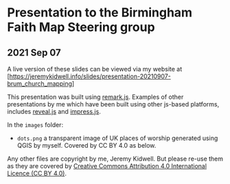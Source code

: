 # Presentation to the Birmingham Faith Map Steering group
## 2021 Sep 07

A live version of these slides can be viewed via my website at [https://jeremykidwell.info/slides/presentation-20210907-brum_church_mapping]

This presentation was built using [remark.js](https://github.com/gnab/remark). Examples of other presentations by me which have been built using other js-based platforms, includes [reveal.js](https://github.com/kidwellj/presentation-20170913-employability) and [impress.js](https://github.com/kidwellj/presentation-20170120-comm_anchors).

In the `images` folder:

* `dots.png` a transparent image of UK places of worship generated using QGIS by myself. Covered by CC BY 4.0 as below.

Any other files are copyright by me, Jeremy Kidwell. But please re-use them as they are covered by [Creative Commons Attribution 4.0 International Licence (CC BY 4.0)](http://creativecommons.org/licenses/by/4.0).